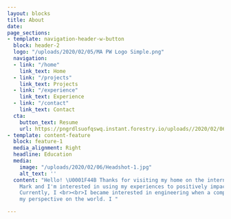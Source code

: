 ```yaml
---
layout: blocks
title: About
date: 
page_sections:
- template: navigation-header-w-button
  block: header-2
  logo: "/uploads/2020/02/05/MA PW Logo Simple.png"
  navigation:
  - link: "/home"
    link_text: Home
  - link: "/projects"
    link_text: Projects
  - link: "/experience"
    link_text: Experience
  - link: "/contact"
    link_text: Contact
  cta:
    button_text: Resume
    url: https://pngrdlsuofqswq.instant.forestry.io/uploads//2020/02/06/mark-ansell-resume-2019.pdf
- template: content-feature
  block: feature-1
  media_alignment: Right
  headline: Education
  media:
    image: "/uploads/2020/02/06/Headshot-1.jpg"
    alt_text: ''
  content: "Hello! \U0001F44B Thanks for visiting my home on the internet. <br><br>I'm
    Mark and I'm interested in using my experiences to positively impact the world.
    Currently, I <br><br>I became interested in engineering when a computer changed
    my perspective on the world. I "

---
```

